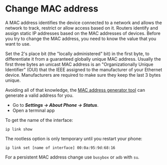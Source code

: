 # Change MAC address

A MAC address identifies the device connected to a network and allows the network to track, restrict or allow access based on it. Routers identify and assign static IP addresses based on the MAC addresses of devices. Before you try to change the MAC address, you need to know the value that you want to use.

Set the 2's place bit (the "locally administered" bit) in the first byte, to differentiate it from a guaranteed globally unique MAC address. Usually the first three bytes an unicast MAC address is an "Organizationally Unique Identifier" (OUI) that the IEEE assigned to the manufacturer of your Ethernet device. Manufacturers are required to make sure they keep the last 3 bytes unique. 

Avoiding all of that knowledge, the [MAC address generator tool](https://miniwebtool.com/mac-address-generator/) can generate a valid address for you.

* Go to ***Settings -> About Phone -> Status***.
* Open a terminal app

To get the name of the interface:
```text
ip link show
```

The rootless option is only temporary until you restart your phone:

```text
ip link set [name of interface] 00:0a:95:9d:68:16
```

For a persistent MAC address change use `busybox` or `adb` with `su`.